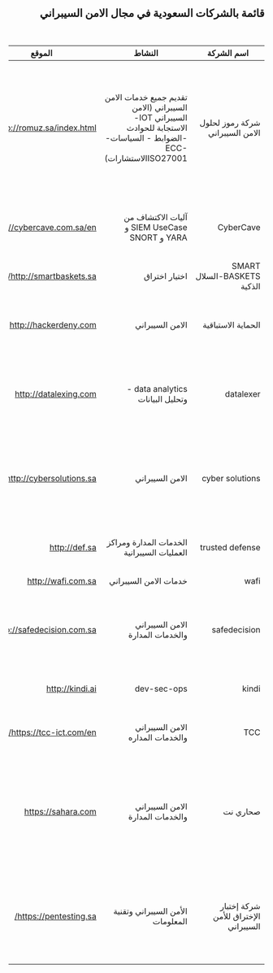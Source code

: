 <div dir="rtl" align='right'>
  
  ## قائمة بالشركات السعودية في مجال الامن السيبراني
  
 <br> 

| اسم الشركة                           | النشاط                                                                                                               | الموقع                     | الخدمات                                                                                                                        | حساب تويتر                         |
|--------------------------------------|----------------------------------------------------------------------------------------------------------------------|----------------------------|--------------------------------------------------------------------------------------------------------------------------------|------------------------------------|
| شركة رموز لحلول الامن السيبراني      | تقديم جميع خدمات الامن السيبراني (الامن السيبراني IOT-الاستجابة للحوادث -الضوابط - السياسات- ECC-ISO27001الاستشارات) | http://romuz.sa/index.html | تقديم جميع خدمات الامن السيبراني (الامن السيبراني لانظمة IOT-الاستجابة للحوادث -الضوابط - السياسات- ECC-ISO27001 - الاستشارات) | @romuzsa                           |
| CyberCave                            | آليات الاكتشاف من SIEM UseCase و YARA  و SNORT                                                                       | https://cybercave.com.sa/en           | رصد التهديدات السيبرانية المتقدمة من خلال آليات اكتشاف مخصصة                                                                   | @Cyber_cave_sa                     |
| SMART BASKETS-السلال الذكية          | اختيار اختراق                                                                                                        | http://smartbaskets.sa/    | اختيار اختراق white box- black box                                                                                             | @smartbasketsltd  ،  @AALDEGHATHER |
| الحماية الاستباقية                   | الامن السيبراني                                                                                                      | http://hackerdeny.com      | اختيار الاختراق- مراجعة الاكواد البرمجية -system hardening.                                                                    | @HackerDeny                        |
| datalexer                            | data analytics - وتحليل البيانات                                                                                     | http://datalexing.com      | تحليل الادوات باستخدام اداة Lexer المطور داخلياً - ودعم السياسات والضوابط بشكل مؤتمتة.                                         | @DataLexing                        |
| cyber solutions                      | الامن السيبراني                                                                                                      | http://cybersolutions.sa   | التوعية  - الاستشارات في السياسات والضوابط - واختيار الاختراق- تصميم معمارية الشبكة                                            | @cybersolutions.sa                 |
| trusted defense                      | الخدمات المدارة ومراكز العمليات السيبرانية                                                                           | http://def.sa              | المراقبة ومراكز العمليات- EDR                                                                                                  | @TrustedDefense                    |
| wafi                                 | خدمات الامن السيبراني                                                                                                | http://wafi.com.sa         | خدمات الامن السيبراني                                                                                                          |                                    |
| safedecision                         | الامن السيبراني والخدمات المدارة                                                                                     | http://safedecision.com.sa | تقديم خدمات الامن السيبراني والخدمات المدارة والاستجابة للحوادث                                                                | @safedecisionKSA                   |
| kindi                                | dev-sec-ops                                                                                                          | http://kindi.ai            | اتمتة البرمجة بشكل امن من خلال الاعتماد على Dev Ops                                                                            | @CybermeStudio                     |
| TCC                                  | الامن السيبراني والخدمات المداره                                                                                     | https://tcc-ict.com/en/    | الخدمات المداره ومراكز العمليات                                                                                                | @TCC_Co                            |
| صحاري نت                             | الامن السيبراني والخدمات المدارة                                                                                     | https://sahara.com         | الاستشارات الامنية - الخدمات المدارة مراكز العمليات- اختيار الاختراق- الاستجابة للحوادث- الخدمات الامنية                       | @SaharaNet                         |
| شركة إختبار الإختراق للأمن السيبراني | الأمن السيبراني وتقنية المعلومات                                                                                     | https://pentesting.sa/     | خدمات مراكز عمليات الأمن السيبراني - إختبار الإختراق - جميع مايتعلق بالأمن السيبراني هاردوير/سوفتوير                           | @SaudiPenTesting                   |
